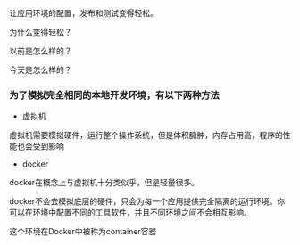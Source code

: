 

让应用环境的配置，发布和测试变得轻松。

为什么变得轻松？

以前是怎么样的？

今天是怎么样的？




### 为了模拟完全相同的本地开发环境，有以下两种方法

- 虚拟机

虚拟机需要模拟硬件，运行整个操作系统，但是体积臃肿，内存占用高，程序的性能也会受到影响

- docker

docker在概念上与虚拟机十分类似乎，但是轻量很多。

docker不会去模拟底层的硬件，只会为每一个应用提供完全隔离的运行环境。你可以在环境中配置不同的工具软件，并且不同环境之间不会相互影响。

这个环境在Docker中被称为container容器




















